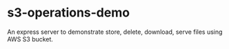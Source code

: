 # s3-operations-demo

An express server to demonstrate store, delete, download, serve files using AWS S3 bucket.
